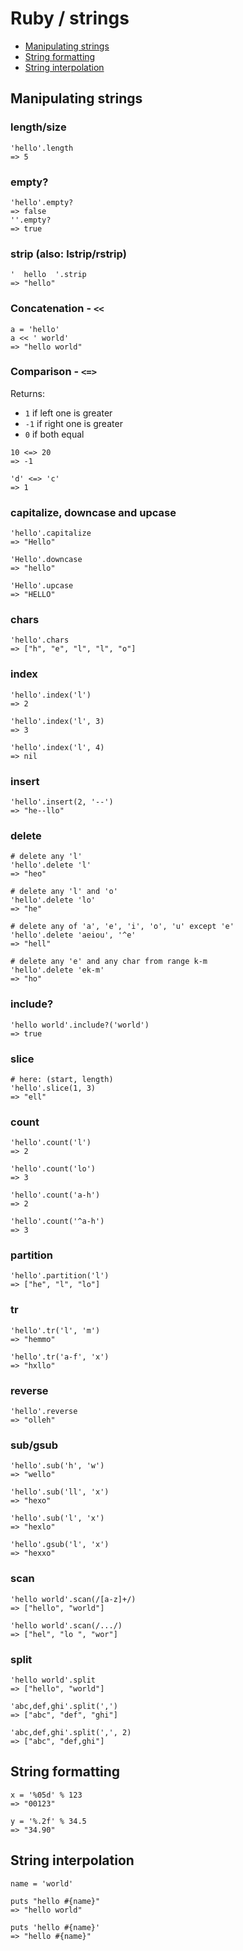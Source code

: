 # Ruby / strings

* [Manipulating strings](#manipulating-strings)
* [String formatting](#string-formatting)
* [String interpolation](#string-interpolation)

## Manipulating strings

### length/size

```
'hello'.length
=> 5
```

### empty?

```
'hello'.empty?
=> false
''.empty?
=> true
```

### strip (also: lstrip/rstrip)

```
'  hello  '.strip
=> "hello"
```

### Concatenation - `<<`

```
a = 'hello'
a << ' world'
=> "hello world"
```

### Comparison - `<=>`

Returns:
* `1` if left one is greater
* `-1` if right one is greater
* `0` if both equal

```
10 <=> 20
=> -1

'd' <=> 'c'
=> 1
```

### capitalize, downcase and upcase

```
'hello'.capitalize
=> "Hello"

'Hello'.downcase
=> "hello"

'Hello'.upcase
=> "HELLO"
```

### chars

```
'hello'.chars
=> ["h", "e", "l", "l", "o"]
```

### index

```
'hello'.index('l')
=> 2

'hello'.index('l', 3)
=> 3

'hello'.index('l', 4)
=> nil
```

### insert

```
'hello'.insert(2, '--')
=> "he--llo"
```

### delete

```
# delete any 'l'
'hello'.delete 'l'
=> "heo"

# delete any 'l' and 'o'
'hello'.delete 'lo'
=> "he"

# delete any of 'a', 'e', 'i', 'o', 'u' except 'e'
'hello'.delete 'aeiou', '^e'
=> "hell"

# delete any 'e' and any char from range k-m
'hello'.delete 'ek-m'
=> "ho"
```

### include?

```
'hello world'.include?('world')
=> true
```

### slice

```
# here: (start, length)
'hello'.slice(1, 3)
=> "ell"
```

### count

```
'hello'.count('l')
=> 2

'hello'.count('lo')
=> 3

'hello'.count('a-h')
=> 2

'hello'.count('^a-h')
=> 3
```
### partition

```
'hello'.partition('l')
=> ["he", "l", "lo"]
```

### tr

```
'hello'.tr('l', 'm')
=> "hemmo"

'hello'.tr('a-f', 'x')
=> "hxllo"
```

### reverse

```
'hello'.reverse
=> "olleh"
```

### sub/gsub

```
'hello'.sub('h', 'w')
=> "wello"

'hello'.sub('ll', 'x')
=> "hexo"

'hello'.sub('l', 'x')
=> "hexlo"

'hello'.gsub('l', 'x')
=> "hexxo"
```

### scan

```
'hello world'.scan(/[a-z]+/)
=> ["hello", "world"]

'hello world'.scan(/.../)
=> ["hel", "lo ", "wor"]
```

### split

```
'hello world'.split
=> ["hello", "world"]

'abc,def,ghi'.split(',')
=> ["abc", "def", "ghi"]

'abc,def,ghi'.split(',', 2)
=> ["abc", "def,ghi"]
```

## String formatting

```
x = '%05d' % 123
=> "00123"

y = '%.2f' % 34.5
=> "34.90"
```

## String interpolation

```
name = 'world'

puts "hello #{name}"
=> "hello world"

puts 'hello #{name}'
=> "hello #{name}"
```
